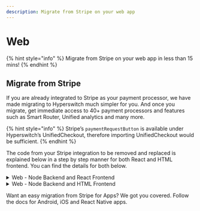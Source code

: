 ```yaml
---
description: Migrate from Stripe on your web app
---
```


# Web

{% hint style="info" %}
Migrate from Stripe on your web app in less than 15 mins!
{% endhint %}

## Migrate from Stripe

If you are already integrated to Stripe as your payment processor, we have made migrating to Hyperswitch much simpler for you. And once you migrate, get immediate access to 40+ payment processors and features such as Smart Router, Unified analytics and many more.

{% hint style="info" %}
Stripe’s `paymentRequestButton` is available under Hyperswitch’s UnifiedCheckout, therefore importing UnifiedCheckout would be sufficient.
{% endhint %}

The code from your Stripe integration to be removed and replaced is explained below in a step by step manner for both React and HTML frontend. You can find the details for both below.

<details>

<summary>Web - Node Backend and React Frontend</summary>

**Step 1:** Install Hyperswitch's SDK and server side dependencies from npm

```js
  $ npm install @juspay-tech/react-hyper-js
  $ npm install @juspay-tech/hyper-js
  $ npm install @juspay-tech/hyperswitch-node
```

**Step 2:** Change the API key on the server side and modify the paymentIntent endpoint from your server side. You can get the API key from [Developers](https://app.hyperswitch.io/developers) page on the dashboard.

```js
// from
const stripe = require("stripe")("your_stripe_api_key");
// to
const hyper = require("@juspay-tech/hyperswitch-node")(
  "your_hyperswitch_api_key"
);
```

```js
// from
const paymentIntent = await stripe.paymentIntents.create({
// to
const paymentIntent = await hyper.paymentIntents.create({
```

**Step 3:** Call loadHyper() with you Hyperswitch publishable key to configure the SDK library, from your website

```js
// from
import { loadStripe } from "@stripe/stripe-js";
import { Elements } from "@stripe/react-stripe-js";
// to
import { loadStripe } from "@juspay-tech/hyper-js";
import { hyperElements } from "@juspay-tech/react-hyper-js";
```

```js
// from
const stripePromise = loadStripe("your_stripe_publishable_key");
// to
const hyperPromise = loadHyper("your_hyperswitch_publishable_key");
```

**Step 4:** Configure your checkout form to import from Hyperswitch

```js
//from
import {
  PaymentElement,
  useStripe,
  useElements,
} from "@stripe/react-stripe-js";
//to
import {
  UnifiedCheckout,
  useStripe,
  useElements,
} from "@juspay-tech/react-hyper-js";
```

**Step 5:** Run your application to make a test payment. And verify the status of the transaction on Hyperswitch Dashboard and Stripe Dashboard. Congratulations ! You have successfully integrated Hyperswitch to your payments stack and you now have access to a suite of 40+ payment processors and acquirers.

</details>

<details>

<summary>Web - Node Backend and HTML Frontend</summary>

**Step 1:** Install Hyperswitch's node server dependency from npm

```js
  $ npm install @juspay-tech/hyperswitch-node
```

**Step 2:** Change the API key on the server side and modify the paymentIntent endpoint from your server side

```js
// from
const stripe = require("stripe")("your_stripe_api_key");
// to
const hyper = require("@juspay-tech/hyperswitch-node")(
  "your_hyperswitch_api_key"
);
```

```js
// from
const paymentIntent = await stripe.paymentIntents.create({
// to
const paymentIntent = await hyper.paymentIntents.create({
```

**Step 3:** Load the Hyperswitch directly from beta.hyperswitch.io to remain PCI compliant while collecting the customer's payment details

```js
// from
<script src="https://js.stripe.com/v3/"></script>
// to
<script src="https://beta.hyperswitch.io/v1/HyperLoader.js"></script>
```

**Step 4:** Initiate the SDK with your Hyperswitch publishable key from your website

```js
// from
const stripe = Stripe("your_stripe_publishable_key");
// to
const hyper = Hyper("your_hyperswitch_publishable_key");
```

**Step 5:** Run your application to make a test payment. And verify the status of the transaction on Hyperswitch Dashboard and Stripe Dashboard. Congratulations ! You have successfully integrated Hyperswitch to your payments stack and you now have access to a suite of 40+ payment processors and acquirers.

</details>

Want an easy migration from Stripe for Apps? We got you covered. Follow the docs for Android, iOS and React Native apps.

